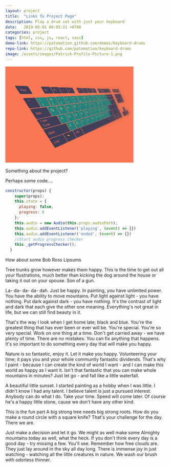 ```yaml
---
layout: project
title:  "Links To Project Page"
description: Play a drum set with just your keyboard
date:   2019-05-01 00:05:31 +0700
categories: project
tags: [html, css, js, react, sass]
demo-link: https://patomation.github.com/demos/keyboard-drums
repo-link: https://github.com/patomation/keyboard-drums
image: /assets/images/Patrick-Profile-Picture-1.png
---
```


![keyboard drums](assets/images/keyboard-drums.png)

Something about the project?

Perhaps some code....
```javascript
constructor(props) {
    super(props);
    this.state = {
      playing: false,
      progress: 0
    };
    this.audio = new Audio(this.props.audioPath);
    this.audio.addEventListener('playing', (event) => {})
    this.audio.addEventListener('ended', (event) => {})
    //Start audio progress checker
    this._getProgressChecker();
  }
```

How about some Bob Ross Lipsums

Tree trunks grow however makes them happy. This is the time to get out all your flustrations, much better than kicking the dog around the house or taking it out on your spouse. Son of a gun.

La- da- da- da- dah. Just be happy. In painting, you have unlimited power. You have the ability to move mountains. Put light against light - you have nothing. Put dark against dark - you have nothing. It's the contrast of light and dark that each give the other one meaning. Everything's not great in life, but we can still find beauty in it.

That's the way I look when I get home late; black and blue. You're the greatest thing that has ever been or ever will be. You're special. You're so very special. Work on one thing at a time. Don't get carried away - we have plenty of time. There are no mistakes. You can fix anything that happens. It's so important to do something every day that will make you happy.

Nature is so fantastic, enjoy it. Let it make you happy. Volunteering your time; it pays you and your whole community fantastic dividends. That's why I paint - because I can create the kind of world I want - and I can make this world as happy as I want it. Isn't that fantastic that you can make whole mountains in minutes? Just let go - and fall like a little waterfall.

A beautiful little sunset. I started painting as a hobby when I was little. I didn't know I had any talent. I believe talent is just a pursued interest. Anybody can do what I do. Take your time. Speed will come later. Of course he's a happy little stone, cause we don't have any other kind.

This is the fun part A big strong tree needs big strong roots. How do you make a round circle with a square knife? That's your challenge for the day. There we are.

Just make a decision and let it go. We might as well make some Almighty mountains today as well, what the heck. If you don't think every day is a good day - try missing a few. You'll see. Remember how free clouds are. They just lay around in the sky all day long. There is immense joy in just watching - watching all the little creatures in nature. We wash our brush with odorless thinner.
